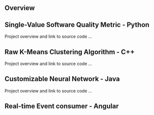 ## Overview
## Single-Value Software Quality Metric - Python
Project overview and link to source code ... 
## Raw K-Means Clustering Algorithm - C++
Project overview and link to source code ...
## Customizable Neural Network - Java
Project overview and link to source code ...
## Real-time Event consumer - Angular
